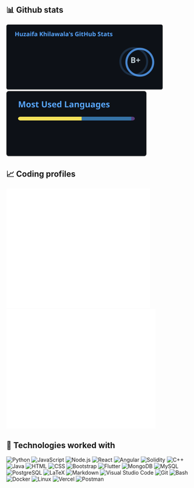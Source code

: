 ## 📊 Github stats

<span>
<a href="https://github.com/RedHeadphone">
<img height="173" src="stats/github_stats.svg" alt="RedHeadphone Github Stats" />
<img height="173" src="stats/top_langs.svg" alt="RedHeadphone Github Top Languages" />
</a>
</span>

## 📈 Coding profiles

<span>
<a href="https://codeforces.com/profile/redheadphone">
<img height="316" src="stats/codeforces_stats.svg" alt="redheadphone Codeforces Stats"/>
</a>
<a href="https://leetcode.com/RedHeadphone">
<img height="316" src="stats/leetcode_stats.svg" alt="RedHeadphone Leetcode Stats"/>
</a>
</span>

## 🧩 Technologies worked with

<p>

<img alt="Python" src="https://img.shields.io/badge/Python-3f7cad.svg?logo=python&logoColor=white">
<img alt="JavaScript" src="https://img.shields.io/badge/JavaScript-20232A.svg?logo=javascript&logoColor=F7DF1E">
<img alt="Node.js" src="https://img.shields.io/badge/Node.js-58af50.svg?logo=node.js&logoColor=white">
<img alt="React" src="https://img.shields.io/badge/React-20232A?logo=react&logoColor=61DAFB">
<img alt="Angular" src="https://img.shields.io/badge/Angular-de4433?logo=angular&logoColor=white">
<img alt="Solidity" src="https://img.shields.io/badge/Solidity-20232A?logo=Solidity&logoColor=white">
<img alt="C++" src="https://img.shields.io/badge/C%2B%2B-00599C?logo=c%2B%2B&logoColor=white">
<img alt="Java" src="https://img.shields.io/badge/Java-e6712c?logo=Java&logoColor=white">
<img alt="HTML" src="https://img.shields.io/badge/HTML-E34F26.svg?logo=html5&logoColor=white">
<img alt="CSS" src="https://img.shields.io/badge/CSS-1572B6.svg?logo=css3&logoColor=white">
<img alt="Bootstrap" src="https://img.shields.io/badge/Bootstrap-7952B3.svg?logo=bootstrap&logoColor=white">
<img alt="Flutter" src="https://img.shields.io/badge/Flutter-5ac8f8?logo=flutter&logoColor=white">
<img alt="MongoDB" src ="https://img.shields.io/badge/MongoDB-5baa43.svg?logo=mongodb&logoColor=white">
<img alt="MySQL" src="https://img.shields.io/badge/MySQL-2e7690?logo=mysql&logoColor=white">
<img alt="PostgreSQL" src ="https://img.shields.io/badge/PostgreSQL-316192.svg?logo=postgresql&logoColor=white">
<img alt="LaTeX" src="https://img.shields.io/badge/LaTeX-008080.svg?logo=LaTeX&logoColor=white">
<img alt="Markdown" src="https://img.shields.io/badge/Markdown-20232A.svg?logo=markdown&logoColor=white">
<img alt="Visual Studio Code" src="https://img.shields.io/badge/Visual%20Studio%20Code-167acd.svg?logo=visual-studio-code&logoColor=white">
<img alt="Git" src="https://img.shields.io/badge/Git-F05033.svg?logo=git&logoColor=white">
<img alt="Bash" src="https://img.shields.io/badge/Bash-20232A.svg?logo=gnu-bash&logoColor=white">
<img alt="Docker" src="https://img.shields.io/badge/Docker-02569B?logo=Docker&logoColor=white">
<img alt="Linux" src="https://img.shields.io/badge/Linux-f6db47?logo=linux&logoColor=black">
<img alt="Vercel" src="https://img.shields.io/badge/Vercel-20232A.svg?logo=vercel&logoColor=white">
<img alt="Postman" src="https://img.shields.io/badge/Postman-FF6C37?logo=postman&logoColor=white">

</p>
